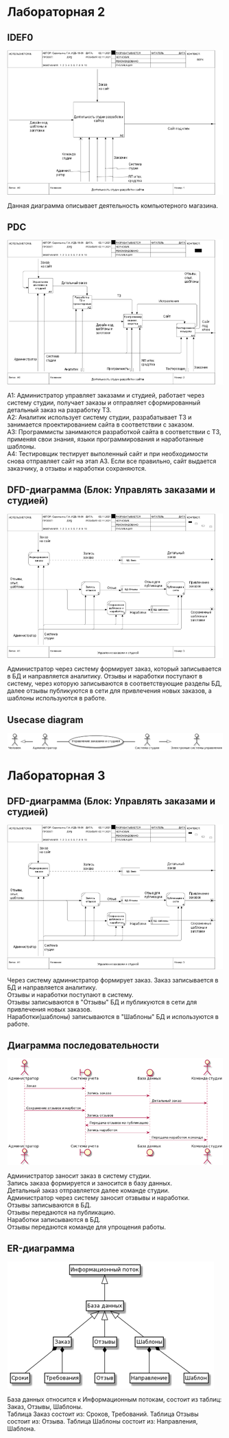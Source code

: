 # Лабораторная 2
## IDEF0

![](https://github.com/julesinspection/Grigory/blob/main/LR2/01_A0.png)

Данная диаграмма описывает деятельность компьютерного магазина.

## PDC

![](https://github.com/julesinspection/Grigory/blob/main/LR2/02_A0.png)

А1: Администратор управляет заказами и студией, работает через систему студии, получает заказы и отправляет сформированный детальный заказ на разработку ТЗ.  
А2: Аналитик использует систему студии, разрабатывает ТЗ и занимается проектированием сайта в соответствии с заказом.  
А3: Программисты занимаются разработкой сайта в соответствии с ТЗ, применяя свои знания, языки программирования и наработанные шаблоны.  
А4: Тестировщик тестирует выполенный сайт и при необходимости снова отправляет сайт на этап A3. Если все правильно, сайт выдается заказчику, а отзывы и наработки сохраняются.  

## DFD-диаграмма (Блок: Управлять заказами и студией)
![](https://github.com/julesinspection/Grigory/blob/main/LR2/03_A1.png)

Администратор через систему формирует заказ, который записывается в БД и направляется аналитику. Отзывы и наработки поступают в систему, через которую записываются в соответствующие разделы БД, далее отзывы публикуются в сети для привлечения новых заказов, а шаблоны используются в работе.

## Usecase diagram
![](https://github.com/julesinspection/Grigory/blob/main/LR2/uml.png)

# Лабораторная 3
## DFD-диаграмма (Блок: Управлять заказами и студией)
![](https://github.com/julesinspection/Grigory/blob/main/LR3/03_A1.png)

Через систему администратор формирует заказ. Заказ записывается в БД и направляется аналитику.  
Отзывы и наработки поступают в систему.  
Отзывы записываются в "Отзывы" БД и публикуются в сети для привлечения новых заказов.  
Наработки(шаблоны) записываются в "Шаблоны" БД и используются в работе.  

## Диаграмма последовательности
![](https://github.com/julesinspection/Grigory/blob/main/LR3/uml1.png)

Администратор заносит заказ в систему студии.  
Запись заказа формируется и заносится в базу данных.  
Детальный заказ отправляется далее команде студии.  
Администратор через систему заносит отзвывы и наработки.  
Отзывы записываются в БД.  
Отзывы передаются на публикацию.  
Наработки записываются в БД.  
Отзывы передаются команде для упрощения работы.  

## ER-диаграмма
![](https://github.com/julesinspection/Grigory/blob/main/LR3/uml2.png)

База данных относится к Информационным потокам, состоит из таблиц: Заказ, Отзывы, Шаблоны.  
Таблица Заказ состоит из: Сроков, Требований.
Таблица Отзывы состоит из: Отзыва.
Таблица Шаблоны состоит из: Направления, Шаблона.
